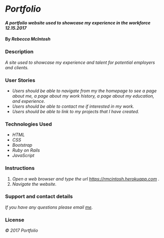 # _Portfolio_

#### _A portfolio website used to showcase my experience in the workforce 12.15.2017_

#### By _Rebecca McIntosh_

### Description

_A site used to showcase my experience and talent for potential employers and clients._


### User Stories

* _Users should be able to navigate from my the homepage to see a page about me, a page about my work history, a page about my education, and experience._
* _Users should be able to contact me if interested in my work._
* _Users should be able to link to my projects that I have created._


### Technologies Used

* _HTML_
* _CSS_
* _Bootstrap_
* _Ruby on Rails_
* _JavaScript_

### Instructions
1. _Open a web browser and type the url https://rmcintosh.herokuapp.com ._
2. _Navigate the website._



### Support and contact details

_If you have any questions please email [me](biffbangpow767@yahoo.com)._

### License

_© 2017 Portfolio_
